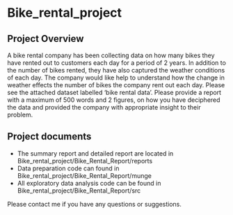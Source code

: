 # Bike_rental_project
## Project Overview
A bike rental company has been collecting data on how many bikes they have rented out to customers each day for a period of 2 years. In addition to the number of bikes rented, they have also captured the weather conditions of each day. The company would like help to understand how the change in weather effects the number of bikes the company rent out each day. Please see the attached dataset labelled ‘bike rental data’. Please provide a report with a maximum of 500 words and 2 figures, on how you have deciphered the data and provided the company with appropriate insight to their problem. 

## Project documents

* The summary report and detailed report are located in Bike_rental_project/Bike_Rental_Report/reports 
* Data preparation code can found in Bike_rental_project/Bike_Rental_Report/munge
* All exploratory data analysis code can be found in Bike_rental_project/Bike_Rental_Report/src

Please contact me if you have any questions or suggestions. 

